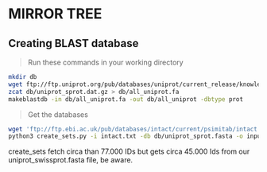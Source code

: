 # MIRROR TREE

## Creating BLAST database

> Run these commands in your working directory

```sh
mkdir db
wget ftp://ftp.uniprot.org/pub/databases/uniprot/current_release/knowledgebase/complete/uniprot_sprot.fasta.gz -O db/uniprot_sprot.dat.gz
zcat db/uniprot_sprot.dat.gz > db/all_uniprot.fa
makeblastdb -in db/all_uniprot.fa -out db/all_uniprot -dbtype prot
```


> Get the databases
```sh
wget 'ftp://ftp.ebi.ac.uk/pub/databases/intact/current/psimitab/intact.txt'
python3 create_sets.py -i intact.txt -db db/uniprot_sprot.fasta -o input.fasta
```

create_sets fetch circa than 77.000 IDs but gets circa 45.000 Ids from our uniprot_swissprot.fasta file, be aware. 
